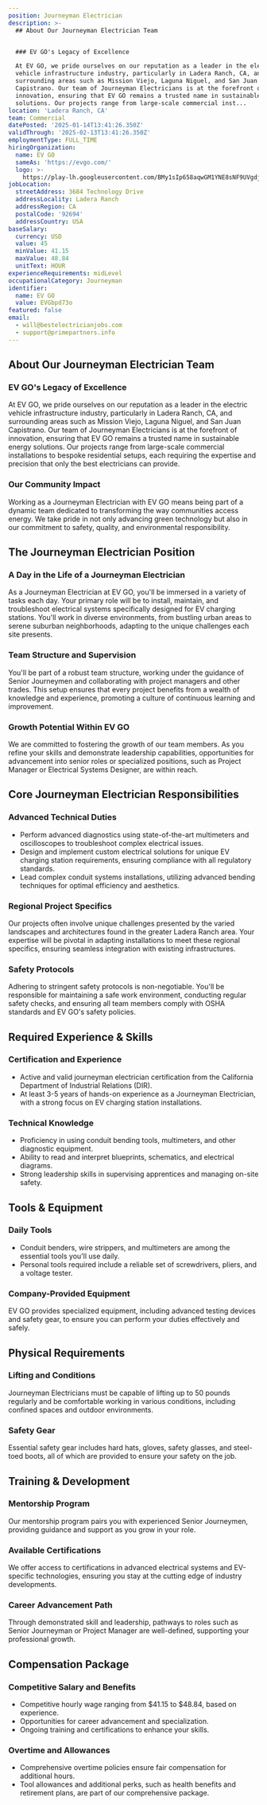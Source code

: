 ```yaml
---
position: Journeyman Electrician
description: >-
  ## About Our Journeyman Electrician Team


  ### EV GO's Legacy of Excellence

  At EV GO, we pride ourselves on our reputation as a leader in the electric
  vehicle infrastructure industry, particularly in Ladera Ranch, CA, and
  surrounding areas such as Mission Viejo, Laguna Niguel, and San Juan
  Capistrano. Our team of Journeyman Electricians is at the forefront of
  innovation, ensuring that EV GO remains a trusted name in sustainable energy
  solutions. Our projects range from large-scale commercial inst...
location: 'Ladera Ranch, CA'
team: Commercial
datePosted: '2025-01-14T13:41:26.350Z'
validThrough: '2025-02-13T13:41:26.350Z'
employmentType: FULL_TIME
hiringOrganization:
  name: EV GO
  sameAs: 'https://evgo.com/'
  logo: >-
    https://play-lh.googleusercontent.com/BMy1sIp658aqwGM1YNE8sNF9UVgdj56o09jsyuk-IbCdAwVVpLCAhPNvmYDPRO7pi0E
jobLocation:
  streetAddress: 3684 Technology Drive
  addressLocality: Ladera Ranch
  addressRegion: CA
  postalCode: '92694'
  addressCountry: USA
baseSalary:
  currency: USD
  value: 45
  minValue: 41.15
  maxValue: 48.84
  unitText: HOUR
experienceRequirements: midLevel
occupationalCategory: Journeyman
identifier:
  name: EV GO
  value: EVGbpd73o
featured: false
email:
  - will@bestelectricianjobs.com
  - support@primepartners.info
---
```




## About Our Journeyman Electrician Team

### EV GO's Legacy of Excellence
At EV GO, we pride ourselves on our reputation as a leader in the electric vehicle infrastructure industry, particularly in Ladera Ranch, CA, and surrounding areas such as Mission Viejo, Laguna Niguel, and San Juan Capistrano. Our team of Journeyman Electricians is at the forefront of innovation, ensuring that EV GO remains a trusted name in sustainable energy solutions. Our projects range from large-scale commercial installations to bespoke residential setups, each requiring the expertise and precision that only the best electricians can provide.

### Our Community Impact
Working as a Journeyman Electrician with EV GO means being part of a dynamic team dedicated to transforming the way communities access energy. We take pride in not only advancing green technology but also in our commitment to safety, quality, and environmental responsibility.

## The Journeyman Electrician Position

### A Day in the Life of a Journeyman Electrician
As a Journeyman Electrician at EV GO, you'll be immersed in a variety of tasks each day. Your primary role will be to install, maintain, and troubleshoot electrical systems specifically designed for EV charging stations. You'll work in diverse environments, from bustling urban areas to serene suburban neighborhoods, adapting to the unique challenges each site presents.

### Team Structure and Supervision
You'll be part of a robust team structure, working under the guidance of Senior Journeymen and collaborating with project managers and other trades. This setup ensures that every project benefits from a wealth of knowledge and experience, promoting a culture of continuous learning and improvement.

### Growth Potential Within EV GO
We are committed to fostering the growth of our team members. As you refine your skills and demonstrate leadership capabilities, opportunities for advancement into senior roles or specialized positions, such as Project Manager or Electrical Systems Designer, are within reach.

## Core Journeyman Electrician Responsibilities

### Advanced Technical Duties
- Perform advanced diagnostics using state-of-the-art multimeters and oscilloscopes to troubleshoot complex electrical issues.
- Design and implement custom electrical solutions for unique EV charging station requirements, ensuring compliance with all regulatory standards.
- Lead complex conduit systems installations, utilizing advanced bending techniques for optimal efficiency and aesthetics.

### Regional Project Specifics
Our projects often involve unique challenges presented by the varied landscapes and architectures found in the greater Ladera Ranch area. Your expertise will be pivotal in adapting installations to meet these regional specifics, ensuring seamless integration with existing infrastructures.

### Safety Protocols
Adhering to stringent safety protocols is non-negotiable. You'll be responsible for maintaining a safe work environment, conducting regular safety checks, and ensuring all team members comply with OSHA standards and EV GO's safety policies.

## Required Experience & Skills

### Certification and Experience
- Active and valid journeyman electrician certification from the California Department of Industrial Relations (DIR).
- At least 3-5 years of hands-on experience as a Journeyman Electrician, with a strong focus on EV charging station installations.

### Technical Knowledge
- Proficiency in using conduit bending tools, multimeters, and other diagnostic equipment.
- Ability to read and interpret blueprints, schematics, and electrical diagrams.
- Strong leadership skills in supervising apprentices and managing on-site safety.

## Tools & Equipment

### Daily Tools
- Conduit benders, wire strippers, and multimeters are among the essential tools you'll use daily.
- Personal tools required include a reliable set of screwdrivers, pliers, and a voltage tester.

### Company-Provided Equipment
EV GO provides specialized equipment, including advanced testing devices and safety gear, to ensure you can perform your duties effectively and safely.

## Physical Requirements

### Lifting and Conditions
Journeyman Electricians must be capable of lifting up to 50 pounds regularly and be comfortable working in various conditions, including confined spaces and outdoor environments.

### Safety Gear
Essential safety gear includes hard hats, gloves, safety glasses, and steel-toed boots, all of which are provided to ensure your safety on the job.

## Training & Development

### Mentorship Program
Our mentorship program pairs you with experienced Senior Journeymen, providing guidance and support as you grow in your role.

### Available Certifications
We offer access to certifications in advanced electrical systems and EV-specific technologies, ensuring you stay at the cutting edge of industry developments.

### Career Advancement Path
Through demonstrated skill and leadership, pathways to roles such as Senior Journeyman or Project Manager are well-defined, supporting your professional growth.

## Compensation Package

### Competitive Salary and Benefits
- Competitive hourly wage ranging from $41.15 to $48.84, based on experience.
- Opportunities for career advancement and specialization.
- Ongoing training and certifications to enhance your skills.

### Overtime and Allowances
- Comprehensive overtime policies ensure fair compensation for additional hours.
- Tool allowances and additional perks, such as health benefits and retirement plans, are part of our comprehensive package.